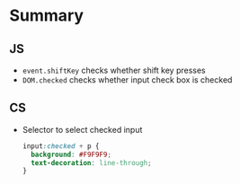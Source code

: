# Summary

## JS
- `event.shiftKey` checks whether shift key presses
- `DOM.checked` checks whether input check box is checked

## CS
- Selector to select checked input
    ```css
    input:checked + p {
      background: #F9F9F9;
      text-decoration: line-through;
    }
    ```